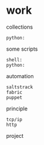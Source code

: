 work
====
collections
```
python:
```

some scripts
```
shell:
python:
```

automation
```
saltstrack
fabric
puppet
```

principle
```
tcp/ip
http
```

project
```
```